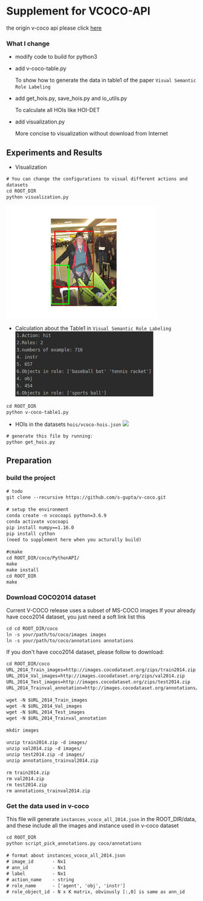# Supplement for VCOCO-API
the origin v-coco api please click [here](https://github.com/s-gupta/v-coco.git)

### What I change 
- modify code to build for python3
- add v-coco-table.py 

  To show how to generate the data in table1 of the paper ```Visual Semantic Role Labeling```
- add get_hois.py, save_hois.py and io_utils.py
  
  To calculate all HOIs like HOI-DET
- add visualization.py 
  
  More concise to visualization without download from Internet

## Experiments and Results
- Visualization
```
# You can change the configurations to visual different actions and datasets
cd ROOT_DIR
python visualization.py
```
![](https://github.com/SherlockHolmes221/Supplement-for-VCOCO-API/raw/master/carry_train.png)

- Calculation about the Table1 in ```Visual Semantic Role Labeling```
![](https://github.com/SherlockHolmes221/Supplement-for-VCOCO-API/raw/master/table1_part.png)
```
cd ROOT_DIR
python v-coco-table1.py
```
- HOIs in the datasets
```hois/vcoco-hois.json```
![](https://github.com/SherlockHolmes221/Supplement-for-VCOCO-API/raw/master/hois_part.png)
```
# generate this file by running:
python get_hois.py
``` 

## Preparation
### build the project 
```
# todo
git clone --recursive https://github.com/s-gupta/v-coco.git

# setup the environment
conda create -n vcocoapi python=3.6.9 
conda activate vcocoapi
pip install numpy==1.16.0
pip install cython 
(need to supplement here when you acturally build)

#cmake
cd ROOT_DIR/coco/PythonAPI/
make
make install
cd ROOT_DIR
make 
```

### Download COCO2014 dataset
Current V-COCO release uses a subset of MS-COCO images
If your already have coco2014 dataset, you just need a soft link list this
```
cd cd ROOT_DIR/coco
ln -s your/path/to/coco/images images
ln -s your/path/to/coco/annotations annotations
```
If you don't have coco2014 dataset, please follow to download:
```
cd ROOT_DIR/coco
URL_2014_Train_images=http://images.cocodataset.org/zips/train2014.zip
URL_2014_Val_images=http://images.cocodataset.org/zips/val2014.zip
URL_2014_Test_images=http://images.cocodataset.org/zips/test2014.zip
URL_2014_Trainval_annotation=http://images.cocodataset.org/annotations/annotations_trainval2014.zip

wget -N $URL_2014_Train_images
wget -N $URL_2014_Val_images
wget -N $URL_2014_Test_images
wget -N $URL_2014_Trainval_annotation

mkdir images

unzip train2014.zip -d images/
unzip val2014.zip -d images/
unzip test2014.zip -d images/
unzip annotations_trainval2014.zip

rm train2014.zip
rm val2014.zip
rm test2014.zip
rm annotations_trainval2014.zip
```

### Get the data used in v-coco
This file will generate ```instances_vcoco_all_2014.json``` in the ROOT_DIR/data,
and these include all the images and instance used in v-coco dataset
```
cd ROOT_DIR 
python script_pick_annotations.py coco/annotations

# format about instances_vcoco_all_2014.json
# image_id       - Nx1
# ann_id         - Nx1
# label          - Nx1
# action_name    - string
# role_name      - ['agent', 'obj', 'instr']
# role_object_id - N x K matrix, obviously [:,0] is same as ann_id
```



